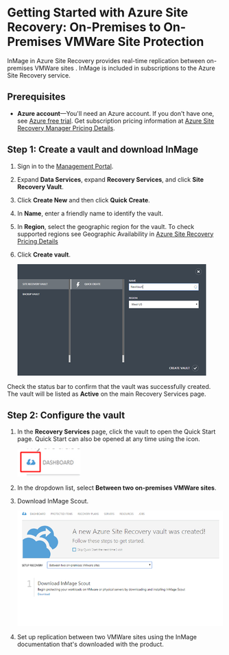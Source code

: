 <properties linkid="configure-hyper-v-recovery-vault" urlDisplayName="configure-Azure-Site-Recovery" pageTitle="Getting Started with Azure Site Recovery: Protection Between Two On-Premises VMWare sites with InMage" metaKeywords="Azure Site Recovery, VMM, clouds, disaster recovery, VMWare, InMage" description="InMage in Azure Site Recovery handles the replication, failover and recovery between on-premises VMWare sites." metaCanonical="" umbracoNaviHide="0" disqusComments="1" title="Getting Started with Azure Site Recovery: On-Premises to On-Premises VMWare Site Protection with InMage" editor="jimbe" manager="jwhit" authors="raynew" />

# Getting Started with Azure Site Recovery:  On-Premises to On-Premises VMWare Site Protection


<div class="dev-callout"> 

<p>InMage in Azure Site Recovery provides real-time replication between on-premises VMWare sites . InMage is included in subscriptions to the Azure Site Recovery service.</p>


</div>


<h2><a id="before"></a>Prerequisites</h2> 
<div class="dev-callout"> 

<UL>
<LI><b>Azure account</b>—You'll need an Azure account. If you don't have one, see <a href="/pricing/1rmb-trial/">Azure free trial</a>. Get subscription pricing information at <a href="/pricing/details/site-recovery/">Azure Site Recovery Manager Pricing Details</a>.</LI>
</UL>



<a name="vault"></a> <h2>Step 1: Create a vault and download InMage</h2>

1. Sign in to the [Management Portal](https://manage.windowsazure.cn).


2. Expand <b>Data Services</b>, expand <b>Recovery Services</b>, and click <b>Site Recovery Vault</b>.


3. Click <b>Create New</b> and then click <b>Quick Create</b>.
	
4. In <b>Name</b>, enter a friendly name to identify the vault.

5. In <b>Region</b>, select the geographic region for the vault. To check supported regions see Geographic Availability in <a href="http://go.microsoft.com/fwlink/?LinkId=389880">Azure Site Recovery Pricing Details</a>

6. Click <b>Create vault</b>. 

	![New Vault](./media/hyper-v-recovery-manager-configure-vault/SRSAN_HvVault.png)

<P>Check the status bar to confirm that the vault was successfully created. The vault will be listed as <b>Active</b> on the main Recovery Services page.</P>

<a name="upload"></a> <h2>Step 2: Configure the vault</h2>


1. In the <b>Recovery Services</b> page, click the vault to open the Quick Start page. Quick Start can also be opened at any time using the icon.

	![Quick Start Icon](./media/hyper-v-recovery-manager-configure-vault/SRSAN_QuickStartIcon.png)

2. In the dropdown list, select **Between two on-premises VMWare sites**.
3. Download InMage Scout.
	
	![VMWare](./media/hyper-v-recovery-manager-configure-vault/SRVMWare_SelectScenario.png)

4. Set up replication between two VMWare sites using the InMage documentation that's downloaded with the product.


<!--
<h2><a id="next"></a>Next steps</h2>
<UL>

<LI>For questions, visit the <a href="http://go.microsoft.com/fwlink/?LinkId=313628">Azure Recovery Services Forum</a>.</LI> 
</UL>-->
